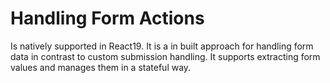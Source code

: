 # Handling Form Actions

Is natively supported in React19. It is a in built approach for handling form data in contrast to custom submission handling.
It supports extracting form values and manages them in a stateful way.